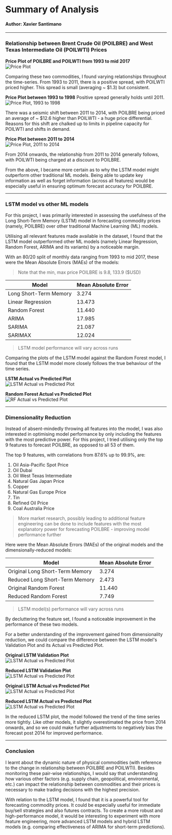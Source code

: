 # Summary of Analysis

#### Author: Xavier Santimano

---

### Relationship between Brent Crude Oil (POILBRE) and West Texas Intermediate Oil (POILWTI) Prices

**Price Plot of POILBRE and POILWTI from 1993 to mid 2017**<br>
![Price Plot](./visuals/time_series_POILBRE_POILWTI.png)

Comparing these two commodities, I found varying relationships throughout the time-series. From 1993 to 2011, there is a positive spread, with POILWTI priced higher. This spread is small (averaging ~ $1.3) but consistent.

**Price Plot between 1993 to 1998**
Positive spread generally holds until 2011.<br>
![Price Plot, 1993 to 1998](./visuals/time_series_POILBRE_POILWTI_1993_1998.png)

There was a seismic shift between 2011 to 2014, with POILBRE being priced an average of ~ $12.6 higher than POILWTI - a huge price differential. Reasons for this shift are chalked up to limits in pipeline capacity for POILWTI and shifts in demand.<br>

**Price Plot between 2011 to 2014**<br>
![Price Plot, 2011 to 2014](./visuals/time_series_POILBRE_POILWTI_2011_2014.png)

From 2014 onwards, the relationship from 2011 to 2014 generally follows, with POILWTI being charged at a discount to POILBRE.

From the above, I became more certain as to why the LSTM model might outperform other traditional ML models. Being able to update key information as well as forget information (across all features) would be especially useful in ensuring optimum forecast accuracy for POILBRE.
 
 ---

### LSTM model vs other ML models

For this project, I was primarily interested in assessing the usefulness of the Long Short-Term Memory (LSTM) model in forecasting commodity prices (namely, POILBRE) over other traditional Machine Learning (ML) models.

Utilising all relevant features made available in the dataset, I found that the LSTM model outperformed other ML models (namely Linear Regression, Random Forest, ARIMA and its variants) by a noticeable margin.

With an 80/20 split of monthly data ranging from 1993 to mid 2017, these were the Mean Absolute Errors (MAEs) of the models:

> Note that the min, max price POILBRE is 9.8, 133.9 ($USD)

| Model | Mean Absolute Error |
|---|---|
| Long Short-Term Memory | 3.274 |
| Linear Regression | 13.473 |
| Random Forest | 11.440 |
| ARIMA | 17.985 |
| SARIMA | 21.087 |
| SARIMAX | 12.024 |

> LSTM model performance will vary across runs

Comparing the plots of the LSTM model against the Random Forest model, I found that the LSTM model more closely follows the true behaviour of the time series.

**LSTM Actual vs Predicted Plot**<br>
![LSTM Actual vs Predicted Plot](./visuals/lstm_actual_vs_predicted_plot.png)

**Random Forest Actual vs Predicted Plot**<br>
![RF Actual vs Predicted Plot](./visuals/rf_actual_vs_predicted_plot.png)

---

### Dimensionality Reduction

Instead of absent-mindedly throwing all features into the model, I was also interested in optimising model performance by only including the features with the most predictive power. For this project, I tried utilising only the top 9 features to forecast POILBRE, as opposed to all 53 of them.

The top 9 features, with correlations from 87.6% up to 99.9%, are:<br>
1. Oil Asia-Pacific Spot Price
2. Oil Dubai
3. Oil West Texas Intermediate 
4. Natural Gas Japan Price
5. Copper
6. Natural Gas Europe Price
7. Tin
8. Refined Oil Price
9. Coal Australia Price

> More market research, possibly leading to additional feature engineering can be done to include features with the most explanatory power for forecasting POILBRE - improving model performance further

Here were the Mean Absolute Errors (MAEs) of the original models and the dimensionally-reduced models:

| Model | Mean Absolute Error |
|---|---|
| Original Long Short-Term Memory | 3.274 |
| Reduced Long Short-Term Memory | 2.473 |
| Original Random Forest | 11.440 |
| Reduced Random Forest | 7.749 |

> LSTM model(s) performance will vary across runs

By decluttering the feature set, I found a noticeable improvement in the performance of these two models.

For a better understanding of the improvement gained from dimensionality reduction, we could compare the difference between the LSTM model's Validation Plot and its Actual vs Predicted Plot.

**Original LSTM Validation Plot**<br>
![LSTM Actual vs Predicted Plot](./visuals/lstm_validation_plot.png)

**Reduced LSTM Validation Plot**<br>
![LSTM Actual vs Predicted Plot](./visuals/lstm_validation_plot_optimised.png)

**Original LSTM Actual vs Predicted Plot**<br>
![LSTM Actual vs Predicted Plot](./visuals/lstm_actual_vs_predicted_plot.png)

**Reduced LSTM Actual vs Predicted Plot**<br>
![LSTM Actual vs Predicted Plot](./visuals/lstm_actual_vs_predicted_plot_optimised.png)

In the reduced LSTM plot, the model followed the trend of the time series more tightly. Like other models, it slightly overestimated the price from 2014 onwards, and so we could make further adjustments to negatively bias the forecast post 2014 for improved performance.

---

### Conclusion

I learnt about the dynamic nature of physical commodities (with reference to the change in relationship between POILBRE and POILWTI). Besides monitoring these pair-wise relationships, I would say that understanding how various other factors (e.g. supply chain, geopolitical, environmental, etc.) can impact the relationship between commodities and their prices is necessary to make trading decisions with the highest precision.

With relation to the LSTM model, I found that it is a powerful tool for forecasting commodity prices. It could be especially useful for immediate buy/sell strategies and also futures contracts. To create a more robust and high-performance model, it would be interesting to experiment with more feature engineering, more advanced LSTM models and hybrid LSTM models (e.g. comparing effectiveness of ARIMA for short-term predictions).
